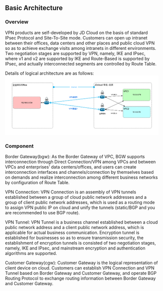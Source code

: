 ## Basic Architecture

### Overview

VPN products are self-developed by JD Cloud on the basis of standard IPsec Protocol and Site-To-Site mode. Customers can open up intranet between their offices, data centers and other places and public cloud VPN so as to achieve exchange visits among intranets in different environments. Two negotiation stages are supported by VPN, namely, IKE and IPsec, where v1 and v2 are supported by IKE and Route-Based is supported by IPsec, and actually interconnected segments are controlled by Route Table.


Details of logical architecture are as follows:
![](../../../../image/Networking/VPN/Introduction/base-architecture.png)

### Component

Border Gateway(bgw): As the Border Gateway of VPC, BGW supports interconnection through Direct Connection/VPN among VPCs and between VPCs and enterprises’ data centers/offices, and users can create interconnection interfaces and channels/connection by themselves based on demands and realize interconnection among different business networks by configuration of Route Table.

VPN Connection: VPN Connection is an assembly of VPN tunnels established between a group of cloud public network addresses and a group of client public network addresses, which is used as a routing mode to assign VPN public IP on cloud and unify the tunnels (static/BGP and you are recommended to use BGP route).

VPN Tunnel: VPN Tunnel is a business channel established between a cloud public network address and a client public network address, which is applicable for actual business communication. Encryption tunnel is established for businesses so as to ensure transmission security, the establishment of encryption tunnels is consisted of two negotiation stages, namely, IKE and IPsec, and mainstream encryption and authentication algorithms are supported.

Customer Gateway(cgw): Customer Gateway is the logical representation of client device on cloud. Customers can establish VPN Connection and VPN Tunnel based on Border Gateway and Customer Gateway, and operate BGP Routing Protocol to exchange routing information between Border Gateway and Customer Gateway.
